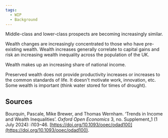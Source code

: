 ```yaml
---
tags:
  - WIP
  - Background
---
```

Middle-class and lower-class prospects are becoming increasingly similar.

Wealth changes are increasingly concentrated to those who have pre-existing wealth. Wealth increases generally correlate to capital gains and risk an increasing wealth inequality across the population of the UK. 

Wealth makes up an increasing share of national income.

Preserved wealth does not provide productivity increases or increases to the common standards of life. It doesn't motivate work, innovation, etc. Some wealth is important (think water stored for times of drought).
## Sources
Bourquin, Pascale, Mike Brewer, and Thomas Wernham. ‘Trends in Income and Wealth Inequalities’. _Oxford Open Economics_ 3, no. Supplement_1 (1 July 2024): i103–46. [https://doi.org/10.1093/ooec/odad100](https://doi.org/10.1093/ooec/odad100).